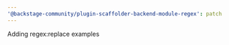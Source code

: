 ```yaml
---
'@backstage-community/plugin-scaffolder-backend-module-regex': patch
---
```


Adding regex:replace examples
